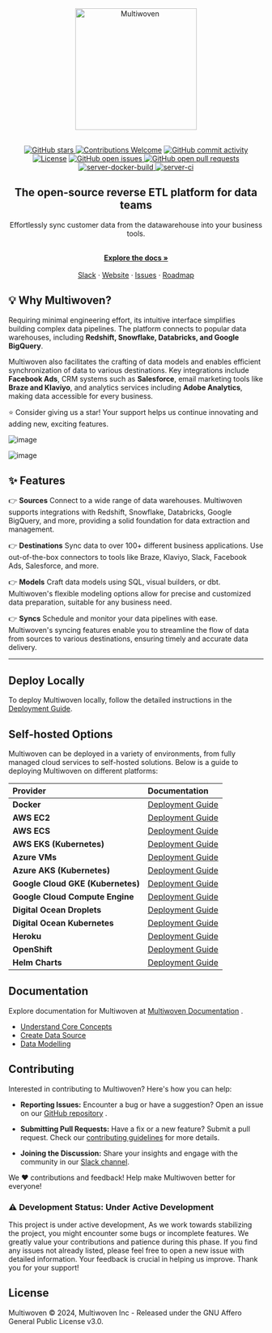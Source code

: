 <div align="center">
  <a href="https://multiwoven.com?utm_source=github" target="_blank">
    <img src="https://res.cloudinary.com/dspflukeu/image/upload/v1706696350/Multiwoven/Logo_hrkaxj.png" alt="Multiwoven" width="240" />
  </a>
</div>

<br/>

<p align="center">
<a href="https://github.com/Multiwoven/multiwoven-server/stargazers">
    <img src="https://img.shields.io/github/stars/Multiwoven/multiwoven-server?style=flat-square" alt="GitHub stars">
</a>
  <a href="https://github.com/Multiwoven/multiwoven"><img src="https://img.shields.io/badge/Contributions-welcome-brightgreen.svg?style=flat-square" alt="Contributions Welcome"></a>
  <a href="https://github.com/Multiwoven/multiwoven-server/graphs/commit-activity"><img alt="GitHub commit activity" src="https://img.shields.io/github/commit-activity/m/Multiwoven/multiwoven-server?style=flat-square"></a>
  <a href="https://github.com/Multiwoven/multiwoven/blob/main/LICENSE"><img src="https://img.shields.io/badge/license-AGPLv3-purple?style=flat-square" alt="License"></a>
      <a href="https://github.com/Multiwoven/multiwoven/issues">
    <img alt="GitHub open issues" src="https://img.shields.io/github/issues-raw/Multiwoven/multiwoven?style=flat-square">
  </a>
  <a href="https://github.com/Multiwoven/multiwoven-server/pulls">
    <img alt="GitHub open pull requests" src="https://img.shields.io/github/issues-pr/Multiwoven/multiwoven-server?style=flat-square">
  </a>
  <br />
  <a href="https://github.com/Multiwoven/multiwoven-server/actions/workflows/docker-build.yml">
    <img src="https://img.shields.io/github/actions/workflow/status/Multiwoven/multiwoven-server/docker-build.yml?style=flat-square&label=backend-docker-build" alt="server-docker-build">
  </a>
  <a href="https://github.com/Multiwoven/multiwoven-server/actions/workflows/ci.yml">
    <img src="https://img.shields.io/github/actions/workflow/status/Multiwoven/multiwoven-server/ci.yml?style=flat-square&label=backend%20CI" alt="server-ci">
</a>



</p>

<h2 align="center">The open-source reverse ETL platform for data teams</h2>

<div align="center">Effortlessly sync customer data from the datawarehouse into your business tools.</div>

<p align="center">
    <br />
    <a href="https://docs.multiwoven.com" rel=""><strong>Explore the docs »</strong></a>
    <br />
  <br/>
  <a href="https://join.slack.com/t/multiwoven/shared_invite/zt-2bnjye26u-~lu_FFOMLpChOYxvovep7g">Slack</a>
    ·
    <a href="https://multiwoven.com">Website</a>
    ·
    <a href="https://github.com/Multiwoven/multiwoven/issues">Issues</a>
    ·
    <a href="https://github.com/orgs/Multiwoven/projects/4">Roadmap</a>
  </p>

## 💡 Why Multiwoven?
<p>
Requiring minimal engineering effort, its intuitive interface simplifies building complex data pipelines. The platform connects to popular data warehouses, including <b>Redshift, Snowflake, Databricks, and Google BigQuery</b>.
</p>
<p>Multiwoven also facilitates the crafting of data models and enables efficient synchronization of data to various destinations. Key integrations include <b>Facebook Ads</b>, CRM systems such as <b>Salesforce</b>, email marketing tools like <b>Braze and Klaviyo</b>, and analytics services including <b>Adobe Analytics</b>, making data accessible for every business.
</p>

<p>⭐ Consider giving us a star! Your support helps us continue innovating and adding new, exciting features.</p>

![image](https://github.com/Multiwoven/multiwoven/assets/1298480/8f530edb-22b8-45ec-837c-5723dc4437cd)

![image](https://github.com/Multiwoven/multiwoven/assets/1298480/6c136697-00de-4217-8c17-0f3f7f652b51)


## ✨ Features
👉 **Sources**
Connect to a wide range of data warehouses. Multiwoven supports integrations with Redshift, Snowflake, Databricks, Google BigQuery, and more, providing a solid foundation for data extraction and management.

👉 **Destinations**
Sync data to over 100+ different business applications. Use out-of-the-box connectors to tools like Braze, Klaviyo, Slack, Facebook Ads, Salesforce, and more.

👉 **Models**
Craft data models using SQL, visual builders, or dbt. Multiwoven's flexible modeling options allow for precise and customized data preparation, suitable for any business need.

👉 **Syncs**
Schedule and monitor your data pipelines with ease. Multiwoven's syncing features enable you to streamline the flow of data from sources to various destinations, ensuring timely and accurate data delivery.

<hr>

## Deploy Locally

To deploy Multiwoven locally, follow the detailed instructions in the [Deployment Guide](https://docs.multiwoven.com/guides/setup/docker-compose-dev).

## Self-hosted Options

Multiwoven can be deployed in a variety of environments, from fully managed cloud services to self-hosted solutions. Below is a guide to deploying Multiwoven on different platforms:

| Provider | Documentation |
|:---------|:--------------|
| **Docker** | [Deployment Guide](https://docs.multiwoven.com/guides/setup/docker-compose) |
| **AWS EC2** | [Deployment Guide](#) |
| **AWS ECS** | [Deployment Guide](#) |
| **AWS EKS (Kubernetes)** | [Deployment Guide](#) |
| **Azure VMs** | [Deployment Guide](#) |
| **Azure AKS (Kubernetes)** | [Deployment Guide](#) |
| **Google Cloud GKE (Kubernetes)** | [Deployment Guide](#) |
| **Google Cloud Compute Engine** | [Deployment Guide](#) |
| **Digital Ocean Droplets** | [Deployment Guide](#) |
| **Digital Ocean Kubernetes** | [Deployment Guide](#) |
| **Heroku** | [Deployment Guide](#) |
| **OpenShift** | [Deployment Guide](#) |
| **Helm Charts** | [Deployment Guide](#) |

## Documentation

Explore documentation for Multiwoven at [Multiwoven Documentation](https://docs.multiwoven.com/) . 
- [Understand Core Concepts](https://docs.multiwoven.com/get-started/core-concepts)
- [Create Data Source](https://docs.multiwoven.com/sources/redshift)
- [Data Modelling](https://docs.multiwoven.com/models/overview)


## Contributing

Interested in contributing to Multiwoven? Here's how you can help: 

- **Reporting Issues:**  Encounter a bug or have a suggestion? Open an issue on our [GitHub repository](https://github.com/Multiwoven/multiwoven/issues) . 

- **Submitting Pull Requests:**  Have a fix or a new feature? Submit a pull request. Check our [contributing guidelines](https://docs.multiwoven.com/community-support/contribution)  for more details. 

- **Joining the Discussion:**  Share your insights and engage with the community in our [Slack channel](https://join.slack.com/t/multiwoven/shared_invite/zt-2bnjye26u-~lu_FFOMLpChOYxvovep7g).

We ❤️ contributions and feedback! Help make Multiwoven better for everyone!

### ⚠️ Development Status: Under Active Development
This project is under active development, As we work towards stabilizing the project, you might encounter some bugs or incomplete features. We greatly value your contributions and patience during this phase. If you find any issues not already listed, please feel free to open a new issue with detailed information. Your feedback is crucial in helping us improve. Thank you for your support!

## License
Multiwoven © 2024, Multiwoven Inc - Released under the GNU Affero General Public License v3.0.
